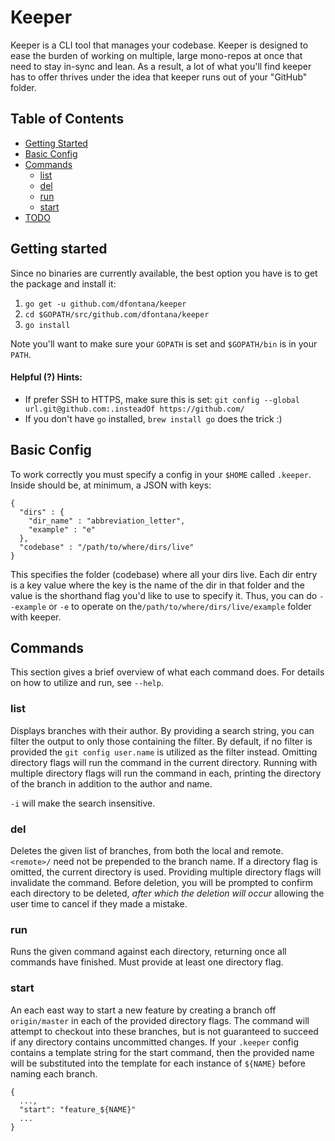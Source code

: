 # Keeper

Keeper is a CLI tool that manages your codebase. Keeper is designed to ease the burden of working on multiple, large mono-repos at once that need to stay in-sync and lean. As a result, a lot of what you'll find keeper has to offer thrives under the idea that keeper runs out of your "GitHub" folder.

## Table of Contents

- [Getting Started](#getting-started)
- [Basic Config](#basic-config)
- [Commands](#commands)
  - [list](#list)
  - [del](#del)
  - [run](#run)
  - [start](#start)
- [TODO](https://github.com/dfontana/keeper/issues/1)

## Getting started

Since no binaries are currently available, the best option you have is to get the package and install it:

1. `go get -u github.com/dfontana/keeper`
2. `cd $GOPATH/src/github.com/dfontana/keeper`
3. `go install`

Note you'll want to make sure your `GOPATH` is set and `$GOPATH/bin` is in your `PATH`.

#### Helpful (?) Hints:

- If prefer SSH to HTTPS, make sure this is set: `git config --global url.git@github.com:.insteadOf https://github.com/`
- If you don't have `go` installed, `brew install go` does the trick :)

## Basic Config

To work correctly you must specify a config in your `$HOME` called `.keeper`. Inside should be, at minimum, a JSON with keys:

```
{
  "dirs" : {
    "dir_name" : "abbreviation_letter",
    "example" : "e"
  },
  "codebase" : "/path/to/where/dirs/live"
}
```

This specifies the folder (codebase) where all your dirs live. Each dir entry is a key value where the key is the name of the dir in that folder and the value is the shorthand flag you'd like to use to specify it. Thus, you can do `--example` or `-e` to operate on the`/path/to/where/dirs/live/example` folder with keeper.

## Commands

This section gives a brief overview of what each command does. For details on how to utilize and run, see `--help`.

### list

Displays branches with their author. By providing a search string, you can filter the output to only those containing the filter. By default, if no filter is provided the `git config user.name` is utilized as the filter instead. Omitting directory flags will run the command in the current directory. Running with multiple directory flags will run the command in each, printing the directory of the branch in addition to the author and name.

`-i` will make the search insensitive.

### del

Deletes the given list of branches, from both the local and remote. `<remote>/` need not be prepended to the branch name. If a directory flag is omitted, the current directory is used. Providing multiple directory flags will invalidate the command. Before deletion, you will be prompted to confirm each directory to be deleted, _after which the deletion will occur_ allowing the user time to cancel if they made a mistake.

### run

Runs the given command against each directory, returning once all commands have finished. Must provide at least one directory flag.

### start

An each east way to start a new feature by creating a branch off `origin/master` in each of the provided directory flags. The command will attempt to checkout into these branches, but is not guaranteed to succeed if any directory contains uncommitted changes. If your `.keeper` config contains a template string for the start command, then the provided name will be substituted into the template for each instance of `${NAME}` before naming each branch.

```
{
  ...,
  "start": "feature_${NAME}"
  ...
}
```
